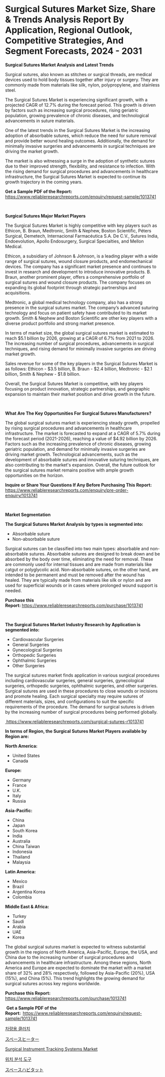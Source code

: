 <p><h1>Surgical Sutures Market Size, Share & Trends Analysis Report By Application, Regional Outlook, Competitive Strategies, And Segment Forecasts, 2024 - 2031</h1></p><p><strong>Surgical Sutures Market Analysis and Latest Trends</strong></p>
<p><p>Surgical sutures, also known as stitches or surgical threads, are medical devices used to hold body tissues together after injury or surgery. They are commonly made from materials like silk, nylon, polypropylene, and stainless steel.</p><p>The Surgical Sutures Market is experiencing significant growth, with a projected CAGR of 12.7% during the forecast period. This growth is driven by factors such as increasing surgical procedures, rising geriatric population, growing prevalence of chronic diseases, and technological advancements in suture materials.</p><p>One of the latest trends in the Surgical Sutures Market is the increasing adoption of absorbable sutures, which reduce the need for suture removal and provide better wound healing outcomes. Additionally, the demand for minimally invasive surgeries and advancements in surgical techniques are driving the market growth.</p><p>The market is also witnessing a surge in the adoption of synthetic sutures due to their improved strength, flexibility, and resistance to infection. With the rising demand for surgical procedures and advancements in healthcare infrastructure, the Surgical Sutures Market is expected to continue its growth trajectory in the coming years.</p></p>
<p><strong>Get a Sample PDF of the Report:&nbsp;</strong> <a href="https://www.reliableresearchreports.com/enquiry/request-sample/1013741">https://www.reliableresearchreports.com/enquiry/request-sample/1013741</a></p>
<p>&nbsp;</p>
<p><strong>Surgical Sutures Major Market Players</strong></p>
<p><p>The Surgical Sutures Market is highly competitive with key players such as Ethicon, B. Braun, Medtronic, Smith & Nephew, Boston Scientific, Péters Surgical, Demetech, Internacional Farmacéutica S.A. De C.V., Sutures India, Endoevolution, Apollo Endosurgery, Surgical Specialties, and Mellon Medical.</p><p>Ethicon, a subsidiary of Johnson & Johnson, is a leading player with a wide range of surgical sutures, wound closure products, and endomechanical devices. The company has a significant market presence and continues to invest in research and development to introduce innovative products. B. Braun, another prominent player, offers a comprehensive portfolio of surgical sutures and wound closure products. The company focuses on expanding its global footprint through strategic partnerships and acquisitions.</p><p>Medtronic, a global medical technology company, also has a strong presence in the surgical sutures market. The company’s advanced suturing technology and focus on patient safety have contributed to its market growth. Smith & Nephew and Boston Scientific are other key players with a diverse product portfolio and strong market presence.</p><p>In terms of market size, the global surgical sutures market is estimated to reach $5.1 billion by 2026, growing at a CAGR of 6.7% from 2021 to 2026. The increasing number of surgical procedures, advancements in surgical techniques, and rising demand for minimally invasive surgeries are driving market growth.</p><p>Sales revenue for some of the key players in the Surgical Sutures Market is as follows: Ethicon - $3.5 billion, B. Braun - $2.4 billion, Medtronic - $2.1 billion, Smith & Nephew - $1.8 billion.</p><p>Overall, the Surgical Sutures Market is competitive, with key players focusing on product innovation, strategic partnerships, and geographic expansion to maintain their market position and drive growth in the future.</p></p>
<p>&nbsp;</p>
<p><strong>What Are The Key Opportunities For Surgical Sutures Manufacturers?</strong></p>
<p><p>The global surgical sutures market is experiencing steady growth, propelled by rising surgical procedures and advancements in healthcare infrastructure. The market is forecasted to expand at a CAGR of 5.7% during the forecast period (2021-2026), reaching a value of $4.92 billion by 2026. Factors such as the increasing prevalence of chronic diseases, growing geriatric population, and demand for minimally invasive surgeries are driving market growth. Technological advancements, such as the development of absorbable sutures and innovative suturing techniques, are also contributing to the market's expansion. Overall, the future outlook for the surgical sutures market remains positive with ample growth opportunities on the horizon.</p></p>
<p><strong>Inquire or Share Your Questions If Any Before Purchasing This Report:</strong> <a href="https://www.reliableresearchreports.com/enquiry/pre-order-enquiry/1013741">https://www.reliableresearchreports.com/enquiry/pre-order-enquiry/1013741</a></p>
<p>&nbsp;</p>
<p><strong>Market Segmentation</strong></p>
<p><strong>The Surgical Sutures Market Analysis by types is segmented into:</strong></p>
<p><ul><li>Absorbable suture</li><li>Non-absorbable suture</li></ul></p>
<p><p>Surgical sutures can be classified into two main types: absorbable and non-absorbable sutures. Absorbable sutures are designed to break down and be absorbed by the body over time, eliminating the need for removal. These are commonly used for internal tissues and are made from materials like catgut or polyglycolic acid. Non-absorbable sutures, on the other hand, are intended to be permanent and must be removed after the wound has healed. They are typically made from materials like silk or nylon and are used for superficial wounds or in cases where prolonged wound support is needed.</p></p>
<p><strong>Purchase this Report:&nbsp;</strong><a href="https://www.reliableresearchreports.com/purchase/1013741">https://www.reliableresearchreports.com/purchase/1013741</a></p>
<p>&nbsp;</p>
<p><strong>The Surgical Sutures Market Industry Research by Application is segmented into:</strong></p>
<p><ul><li>Cardiovascular Surgeries</li><li>General Surgeries</li><li>Gynecological Surgeries</li><li>Orthopedic Surgeries</li><li>Ophthalmic Surgeries</li><li>Other Surgeries</li></ul></p>
<p><p>The surgical sutures market finds application in various surgical procedures including cardiovascular surgeries, general surgeries, gynecological surgeries, orthopedic surgeries, ophthalmic surgeries, and other surgeries. Surgical sutures are used in these procedures to close wounds or incisions and promote healing. Each surgical specialty may require sutures of different materials, sizes, and configurations to suit the specific requirements of the procedure. The demand for surgical sutures is driven by the increasing number of surgical procedures being performed globally.</p></p>
<p><a href="https://www.reliableresearchreports.com/surgical-sutures-r1013741">&nbsp;https://www.reliableresearchreports.com/surgical-sutures-r1013741</a></p>
<p><strong>In terms of Region, the Surgical Sutures Market Players available by Region are:</strong></p>
<p>
    <p> <strong> North America: </strong>
        <ul>
            <li>United States</li>
            <li>Canada</li>
        </ul>
        </p> 
    <p> <strong> Europe: </strong>
        <ul>
            <li>Germany</li>
            <li>France</li>
            <li>U.K.</li>
            <li>Italy</li>
            <li>Russia</li>
        </ul>
        </p> 
    <p> <strong> Asia-Pacific: </strong>
        <ul>
            <li>China</li>
            <li>Japan</li>
            <li>South Korea</li>
            <li>India</li>
            <li>Australia</li>
            <li>China Taiwan</li>
            <li>Indonesia</li>
            <li>Thailand</li>
            <li>Malaysia</li>
        </ul>
        </p> 
    <p> <strong> Latin America: </strong>
        <ul>
            <li>Mexico</li>
            <li>Brazil</li>
            <li>Argentina Korea</li>
            <li>Colombia</li>
        </ul>
        </p> 
    <p> <strong> Middle East & Africa: </strong>
        <ul>
            <li>Turkey</li>
            <li>Saudi</li>
            <li>Arabia</li>
            <li>UAE</li>
            <li>Korea</li>
        </ul>
    </p>
    </p>
<p><p>The global surgical sutures market is expected to witness substantial growth in the regions of North America, Asia-Pacific, Europe, the USA, and China due to the increasing number of surgical procedures and advancements in healthcare infrastructure. Among these regions, North America and Europe are expected to dominate the market with a market share of 32% and 28% respectively, followed by Asia-Pacific (20%), USA (15%), and China (5%). This trend highlights the growing demand for surgical sutures across key regions worldwide.</p></p>
<p><strong>Purchase this Report: </strong><a href="https://www.reliableresearchreports.com/purchase/1013741">https://www.reliableresearchreports.com/purchase/1013741</a></p>
<p>&nbsp;<strong>Get a Sample PDF of the Report:&nbsp;&nbsp;</strong><a href="https://www.reliableresearchreports.com/enquiry/request-sample/1013741">https://www.reliableresearchreports.com/enquiry/request-sample/1013741</a></p>
<p><strong></strong></p>
<p><p><a href="https://medium.com/@delaneywill28/%EC%B0%A8%EB%9F%89-%ED%81%B4%EB%9F%AC%EC%B9%98-%EC%8B%9C%EC%9E%A5%EC%9D%80-%EC%8B%9C%EC%9E%A5-%EC%A0%90%EC%9C%A0%EC%9C%A8-%EA%B7%9C%EB%AA%A8-%EB%B0%8F-2031%EB%85%84%EA%B9%8C%EC%A7%80-%EC%98%88%EC%83%81%EB%90%98%EB%8A%94-%EC%98%88%EC%B8%A1%EC%97%90-%EC%B4%88%EC%A0%90%EC%9D%84-%EB%A7%9E%EC%B6%A5%EB%8B%88%EB%8B%A4-d9917d0956fa">차량용 클러치</a></p><p><a href="https://github.com/ihabdkwlxs948/Market-Research-Report-List-2/blob/main/915918548199.md">スペースヒーター</a></p><p><a href="https://github.com/RichRobinson5/Market-Research-Report-List-4/blob/main/surgical-instrument-tracking-systems-market.md">Surgical Instrument Tracking Systems Market</a></p><p><a href="https://medium.com/@edenger98079sgb/%EC%9C%84%EC%B9%98-%EB%B6%84%EC%84%9D-%EB%8F%84%EA%B5%AC-%EC%8B%9C%EC%9E%A5%EC%9D%80-%EC%8B%9C%EC%9E%A5-%EC%A0%90%EC%9C%A0%EC%9C%A8-%EC%8B%9C%EC%9E%A5-%EB%8F%99%ED%96%A5-%EB%B0%8F-%EC%8B%9C%EC%9E%A5-%EC%84%B1%EC%9E%A5%EC%97%90-%EB%8C%80%ED%95%9C-%EC%A0%95%EB%B3%B4%EB%A5%BC-%EC%A0%9C%EA%B3%B5%ED%95%A9%EB%8B%88%EB%8B%A4-e1c39c270283">위치 분석 도구</a></p><p><a href="https://github.com/VinceMarvin1/Market-Research-Report-List-1/blob/main/639399548198.md">スペースハビタット</a></p></p>